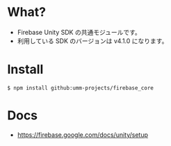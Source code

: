 # What?

* Firebase Unity SDK の共通モジュールです。
* 利用している SDK のバージョンは v4.1.0 になります。

# Install

```shell
$ npm install github:umm-projects/firebase_core
```

# Docs

* https://firebase.google.com/docs/unity/setup

